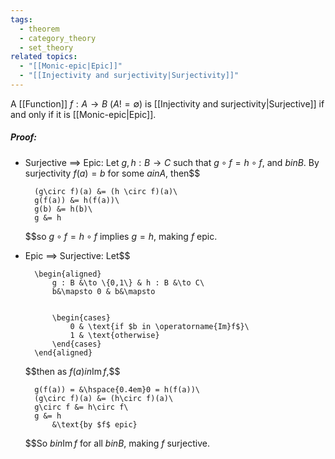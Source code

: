 ```yaml
---
tags:
  - theorem
  - category_theory
  - set_theory
related topics:
  - "[[Monic-epic|Epic]]"
  - "[[Injectivity and surjectivity|Surjectivity]]"
---
```

A [[Function]] $f:A\to B$ ($A != \emptyset$) is [[Injectivity and surjectivity|Surjective]] if and only if it is [[Monic-epic|Epic]].
##### Proof:
- Surjective $\implies$ Epic:
	Let $g,h: B\to C$ such that $g\circ f = h \circ f$, and $b in B$. By surjectivity $f(a)=b$ for some $a in A$, then$$
	
		(g\circ f)(a) &= (h \circ f)(a)\
		g(f(a)) &= h(f(a))\
		g(b) &= h(b)\
		g &= h
	
	$$so $g\circ f = h \circ f$ implies $g=h$, making $f$ epic.
- Epic $\implies$ Surjective:
	Let$$
	
		\begin{aligned}
			g : B &\to \{0,1\} & h : B &\to C\
			b&\mapsto 0 & b&\mapsto
			
			
			\begin{cases}
				0 & \text{if $b in \operatorname{Im}f$}\
				1 & \text{otherwise}
			\end{cases}
		\end{aligned}
	
	$$then as $f(a) in \operatorname{Im}f$,$$
	
		g(f(a)) = &\hspace{0.4em}0 = h(f(a))\
		(g\circ f)(a) &= (h\circ f)(a)\
		g\circ f &= h\circ f\
		g &= h
			&\text{by $f$ epic}
	
	$$So $b in \operatorname{Im}f$ for all $b in B$, making $f$ surjective.